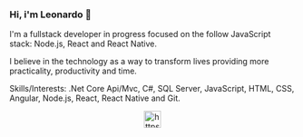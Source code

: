 ### Hi, i'm Leonardo :rocket:

I'm a fullstack developer in progress focused on the follow JavaScript stack:
Node.js, React and React Native.

I believe in the technology as a way to transform lives providing more practicality, productivity and time.

Skills/Interests: 
.Net Core Api/Mvc, C#, SQL Server, JavaScript, HTML, CSS, Angular, Node.js, React, React Native and Git.

<p align="center">
<a href="https://linkedin.com/in/https://www.linkedin.com/in/leonardo-santos-438b64121/" target="blank"><img align="center" src="https://cdn.jsdelivr.net/npm/simple-icons@3.0.1/icons/linkedin.svg" alt="https://www.linkedin.com/in/leonardo-santos-438b64121/" height="30" width="30" /></a>
</p>
